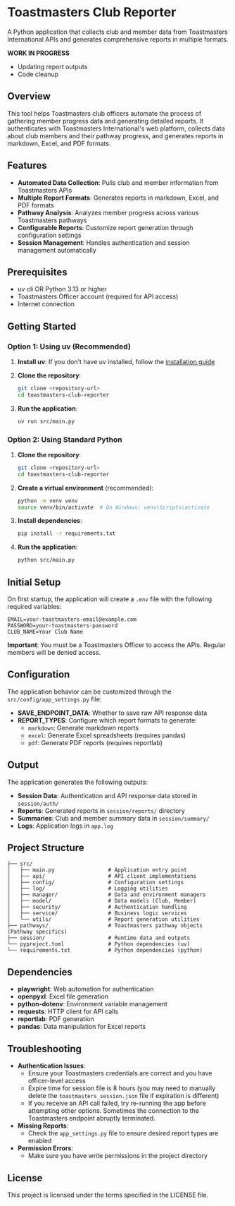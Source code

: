 # Toastmasters Club Reporter

A Python application that collects club and member data from Toastmasters International APIs and generates comprehensive reports in multiple formats.

**WORK IN PROGRESS**
- Updating report outputs
- Code cleanup

## Overview

This tool helps Toastmasters club officers automate the process of gathering member progress data and generating detailed reports. It authenticates with Toastmasters International's web platform, collects data about club members and their pathway progress, and generates reports in markdown, Excel, and PDF formats.

## Features

- **Automated Data Collection**: Pulls club and member information from Toastmasters APIs
- **Multiple Report Formats**: Generates reports in markdown, Excel, and PDF formats
- **Pathway Analysis**: Analyzes member progress across various Toastmasters pathways
- **Configurable Reports**: Customize report generation through configuration settings
- **Session Management**: Handles authentication and session management automatically

## Prerequisites

- uv cli OR Python 3.13 or higher
- Toastmasters Officer account (required for API access)
- Internet connection

## Getting Started

### Option 1: Using uv (Recommended)

1. **Install uv**: If you don't have uv installed, follow the [installation guide](https://docs.astral.sh/uv/getting-started/installation/)

2. **Clone the repository**:
   ```bash
   git clone <repository-url>
   cd toastmasters-club-reporter
   ```

3. **Run the application**:
   ```bash
   uv run src/main.py
   ```

### Option 2: Using Standard Python

1. **Clone the repository**:
   ```bash
   git clone <repository-url>
   cd toastmasters-club-reporter
   ```

2. **Create a virtual environment** (recommended):
   ```bash
   python -m venv venv
   source venv/bin/activate  # On Windows: venv\Scripts\activate
   ```

3. **Install dependencies**:
   ```bash
   pip install -r requirements.txt
   ```

4. **Run the application**:
   ```bash
   python src/main.py
   ```

## Initial Setup

On first startup, the application will create a `.env` file with the following required variables:

```env
EMAIL=your-toastmasters-email@example.com
PASSWORD=your-toastmasters-password
CLUB_NAME=Your Club Name
```

**Important**: You must be a Toastmasters Officer to access the APIs. Regular members will be denied access.

## Configuration

The application behavior can be customized through the `src/config/app_settings.py` file:

- **SAVE_ENDPOINT_DATA**: Whether to save raw API response data
- **REPORT_TYPES**: Configure which report formats to generate:
  - `markdown`: Generate markdown reports
  - `excel`: Generate Excel spreadsheets (requires pandas)
  - `pdf`: Generate PDF reports (requires reportlab)

## Output

The application generates the following outputs:

- **Session Data**: Authentication and API response data stored in `session/auth/`
- **Reports**: Generated reports in `session/reports/` directory
- **Summaries**: Club and member summary data in `session/summary/`
- **Logs**: Application logs in `app.log`

## Project Structure

```
├── src/
│   ├── main.py                 # Application entry point
│   ├── api/                    # API client implementations
│   ├── config/                 # Configuration settings
│   ├── log/                    # Logging utilities
│   ├── manager/                # Data and environment managers
│   ├── model/                  # Data models (Club, Member)
│   ├── security/               # Authentication handling
│   ├── service/                # Business logic services
│   └── utils/                  # Report generation utilities
├── pathways/                   # Toastmasters pathway objects (Pathway specifics)
├── session/                    # Runtime data and outputs
└── pyproject.toml              # Python dependencies (uv)
└── requirements.txt            # Python dependencies (python)
```

## Dependencies

- **playwright**: Web automation for authentication
- **openpyxl**: Excel file generation
- **python-dotenv**: Environment variable management
- **requests**: HTTP client for API calls
- **reportlab**: PDF generation
- **pandas**: Data manipulation for Excel reports

## Troubleshooting

- **Authentication Issues**: 
    - Ensure your Toastmasters credentials are correct and you have officer-level access
    - Expire time for session file is 8 hours (you may need to manually delete the `toastmasters_session.json` file if expiration is different)
    - If you receive an API call failed, try re-running the app before attempting other options. Sometimes the connection to the Toastmasters endpoint abruptly terminated.
- **Missing Reports**: 
    - Check the `app_settings.py` file to ensure desired report types are enabled
- **Permission Errors**: 
    - Make sure you have write permissions in the project directory

## License

This project is licensed under the terms specified in the LICENSE file.
